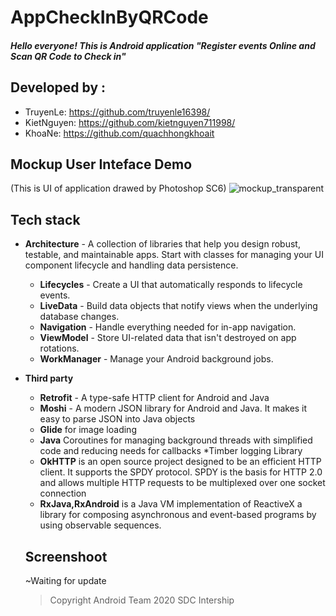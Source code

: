 # AppCheckInByQRCode

##### Hello everyone! This is Android application "Register events Online and Scan QR Code to Check in"

## Developed by :
* TruyenLe: https://github.com/truyenle16398/
* KietNguyen: https://github.com/kietnguyen711998/
* KhoaNe: https://github.com/quachhongkhoait

## Mockup User Inteface Demo
(This is UI of application drawed by Photoshop SC6)
![mockup_transparent](https://user-images.githubusercontent.com/55780534/82993099-45e61a80-a02a-11ea-92f3-392ebc8721d2.png)

## Tech stack
* <b>Architecture</b> - A collection of libraries that help you design robust, testable, and maintainable apps. Start with classes for managing your UI component lifecycle and handling data persistence.
  * <b>Lifecycles</b> - Create a UI that automatically responds to lifecycle events.
  * <b>LiveData</b> - Build data objects that notify views when the underlying database changes.
  * <b>Navigation</b> - Handle everything needed for in-app navigation.
  * <b>ViewModel</b> - Store UI-related data that isn't destroyed on app rotations.
  * <b>WorkManager</b> - Manage your Android background jobs.
* <b>Third party</b>
  * <b>Retrofit</b> - A type-safe HTTP client for Android and Java
  * <b>Moshi</b> - A modern JSON library for Android and Java. It makes it easy to parse JSON into Java objects
  * <b>Glide</b> for image loading
  * <b>Java</b> Coroutines for managing background threads with simplified code and reducing needs for callbacks *Timber logging Library
  * <b>OkHTTP</b> is an open source project designed to be an efficient HTTP client. It supports the SPDY protocol. SPDY is the basis for HTTP 2.0 and allows multiple HTTP requests to be multiplexed over one socket connection
  * <b>RxJava,RxAndroid</b> is a Java VM implementation of ReactiveX a library for composing asynchronous and event-based programs by using observable sequences.
  
  ## Screenshoot
  ~Waiting for update
  
  <blockquote>Copyright Android Team 2020 SDC Intership </blockquote>
